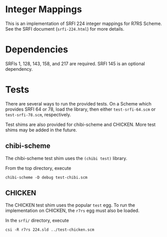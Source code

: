 # Integer Mappings

This is an implementation of SRFI 224 integer mappings for R7RS Scheme.
See the SRFI document (`srfi-224.html`) for more details.

# Dependencies

SRFIs 1, 128, 143, 158, and 217 are required.  SRFI 145 is an
optional dependency.

# Tests

There are several ways to run the provided tests.  On a Scheme which
provides SRFI 64 or 78, load the library, then either
`test-srfi-64.scm` or `test-srfi-78.scm`, respectively.

Test shims are also provided for chibi-scheme and CHICKEN.
More test shims may be added in the future.

## chibi-scheme

The chibi-scheme test shim uses the `(chibi test)` library.

From the top directory, execute

    chibi-scheme -D debug test-chibi.scm

## CHICKEN

The CHICKEN test shim uses the popular `test` egg.  To run the
implementation on CHICKEN, the `r7rs` egg must also be loaded.

In the `srfi/` directory, execute

    csi -R r7rs 224.sld ../test-chicken.scm
